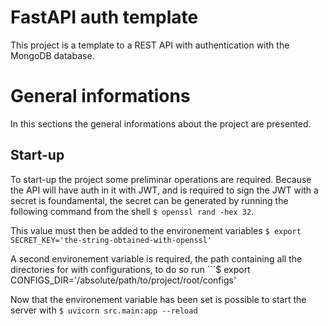 # FastAPI auth template
This project is a template to a REST API with authentication with the MongoDB database.

# General informations
In this sections the general informations about the project are presented.

## Start-up
To start-up the project some preliminar operations are required. Because the API will have auth in it with JWT, and is required to sign the JWT with a secret is foundamental, the secret can be generated by running the following command from the shell ```$ openssl rand -hex 32```.

This value must then be added to the environement variables ```$ export SECRET_KEY='the-string-obtained-with-openssl'```

A second environement variable is required, the path containing all the directories for with configurations, to do so run ```$ export CONFIGS_DIR='/absolute/path/to/project/root/configs'

Now that the environement variable has been set is possible to start the server with ```$ uvicorn src.main:app --reload```